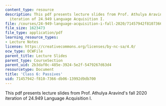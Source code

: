 ```yaml
---
content_type: resource
description: This pdf presents lecture slides from Prof. Athulya Aravind's fall 2020
  iteration of 24.949 Language Acquisition I.
file: /courses/24-949-language-acquisition-i-fall-2020/71457942f8107366db0613992d9db700_MIT24_949f20_lec6.pdf
file_size: 1623473
file_type: application/pdf
learning_resource_types:
- Lecture Notes
license: https://creativecommons.org/licenses/by-nc-sa/4.0/
ocw_type: OCWFile
parent_title: Lecture Slides
parent_type: CourseSection
parent_uid: 2b3daf0c-485e-3924-5e2f-5479267d63d4
resourcetype: Document
title: 'Class 6: Passives'
uid: 71457942-f810-7366-db06-13992d9db700
---
```

This pdf presents lecture slides from Prof. Athulya Aravind's fall 2020 iteration of 24.949 Language Acquisition I.